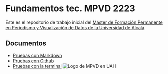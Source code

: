 # Fundamentos tec. MPVD 2223
Este es el repositorio de trabajo inicial del [Máster de Formación Permanente en Periodismo y Visualización de Datos de la Universidad de Alcalá](https://mpvd.es).

## Documentos

- [Pruebas con Markdown](pruebas-markdown.md)
- [Pruebas con Github](pruebas-github.md)
- [Pruebas con la terminal](pruebas_terminal.md)
![Logo de MPVD en UAH](https://mpvd.es/images/logo.svg "MPVD en UAH")
